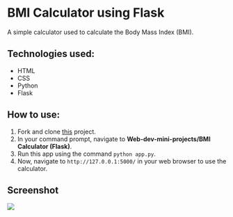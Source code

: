 # BMI Calculator using Flask

A simple calculator used to calculate the Body Mass Index (BMI).

## Technologies used:

- HTML
- CSS
- Python
- Flask

## How to use:

1. Fork and clone [this](https://github.com/Ayushparikh-code/Web-dev-mini-projects) project.
2. In your command prompt, navigate to **Web-dev-mini-projects/BMI Calculator (Flask)**.
3. Run this app using the command `python app.py`.
4. Now, navigate to `http://127.0.0.1:5000/` in your web browser to use the calculator.

## Screenshot

<img src="https://imgur.com/PoJcIsR.png"/>


